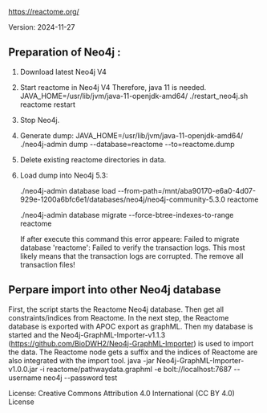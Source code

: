 https://reactome.org/

Version: 2024-11-27

## Preparation of Neo4j :

1. Download latest Neo4j V4
2. Start reactome in Neo4j V4
   Therefore, java 11 is needed.
   JAVA_HOME=/usr/lib/jvm/java-11-openjdk-amd64/ ./restart_neo4j.sh reactome restart

3. Stop Neo4j.

4. Generate dump:
   JAVA_HOME=/usr/lib/jvm/java-11-openjdk-amd64/ ./neo4j-admin dump --database=reactome --to=reactome.dump

5. Delete existing reactome directories in data.

6. Load dump into Neo4j 5.3:

   ./neo4j-admin database load --from-path=/mnt/aba90170-e6a0-4d07-929e-1200a6bfc6e1/databases/neo4j/neo4j-community-5.3.0 reactome

   ./neo4j-admin database migrate --force-btree-indexes-to-range reactome

   If after execute this command this error appeare: Failed to migrate database 'reactome': Failed to verify the transaction logs. This most likely means that the transaction logs are corrupted.
   The remove all transaction files!


## Perpare import into other Neo4j database

First, the script starts the Reactome Neo4j database.
Then get all constraints/indices from Reactome.
In the next step, the Reactome database is exported with APOC export as graphML.
Then my database is started and the Neo4j-GraphML-Importer-v1.1.3 (https://github.com/BioDWH2/Neo4j-GraphML-Importer) is used to import the data.
The Reactome node gets a suffix and the indices of Reactome are also integrated with the import tool.
java -jar Neo4j-GraphML-Importer-v1.0.0.jar -i reactome/pathwaydata.graphml  -e bolt://localhost:7687 --username neo4j --password test

License: Creative Commons Attribution 4.0 International (CC BY 4.0) License 